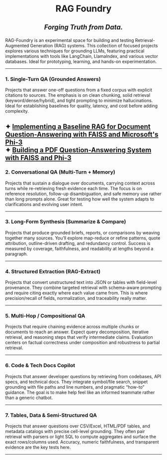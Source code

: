 # <p align="center">RAG Foundry</p>

## <p align="center"><i>Forging Truth from Data.</i></p>

RAG-Foundry is an experimental space for building and testing Retrieval-Augmented Generation (RAG) systems. This
collection of focused projects explores various techniques for grounding LLMs, featuring practical implementations with
tools like LangChain, LlamaIndex, and various vector databases. Ideal for prototyping, learning, and hands-on
experimentation.

---

### 1. Single-Turn QA (Grounded Answers)

Projects that answer one-off questions from a fixed corpus with explicit citations to sources. The emphasis is on clean
chunking, solid retrieval (keyword/dense/hybrid), and tight prompting to minimize hallucinations. Ideal for establishing
baselines for quality, latency, and cost before adding complexity.

✦ [Implementing a Baseline RAG for Document Question-Answering with FAISS and Microsoft's Phi-3](src/Baseline%20RAG%20-%20QA%20(FAISS%20+%20Phi3).py) <br />
✦ [Building a PDF Question-Answering System with FAISS and Phi-3](src/Baseline%20RAG%20-%20PDF%20Question-Answering%20System%20(FAISS%20+%20Phi-3).py) <br />
---

### 2. Conversational QA (Multi-Turn + Memory)

Projects that sustain a dialogue over documents, carrying context across turns while re-retrieving fresh evidence each
time. The focus is on reference resolution, follow-up disambiguation, and safe memory use rather than long prompts
alone. Great for testing how well the system adapts to clarifications and evolving user intent.

---

### 3. Long-Form Synthesis (Summarize & Compare)

Projects that produce grounded briefs, reports, or comparisons by weaving together many sources. You’ll explore
map-reduce or refine patterns, quote attribution, outline-driven drafting, and redundancy control. Success is measured
by coverage, faithfulness, and readability at lengths beyond a paragraph.

---

### 4. Structured Extraction (RAG-Extract)

Projects that convert unstructured text into JSON or tables with field-level provenance. They combine targeted retrieval
with schema-aware prompting and require citing exactly where each value came from. This is where precision/recall of
fields, normalization, and traceability really matter.

---

### 5. Multi-Hop / Compositional QA

Projects that require chaining evidence across multiple chunks or documents to reach an answer. Expect query
decomposition, iterative retrieval, and reasoning steps that verify intermediate claims. Evaluation centers on factual
correctness under composition and robustness to partial retrieval.

---

### 6. Code & Tech Docs Copilot

Projects that answer developer questions by retrieving from codebases, API specs, and technical docs. They integrate
symbol/file search, snippet grounding with file paths and line numbers, and pragmatic “how-to” guidance. The goal is to
make help feel like an informed teammate rather than a generic chatbot.

---

### 7. Tables, Data & Semi-Structured QA

Projects that answer questions over CSV/Excel, HTML/PDF tables, and metadata catalogs with precise cell-level grounding.
They often pair retrieval with parsers or light SQL to compute aggregates and surface the exact rows/columns used.
Accuracy, numeric faithfulness, and transparent evidence are the key tests here.

---

